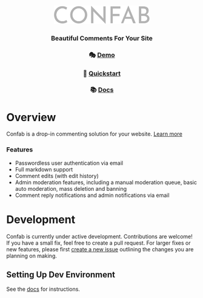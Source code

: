 <h2 align="center">
<a href="https://confabcomments.com/"> <img width="50%" src="./images/logo.svg" /></a>
</h2>

<h3 align="center">Beautiful Comments For Your Site</h3>

<h3 align="center"> 🎭 <a href="https://confabcomments.com">Demo</a></h3>
<h3 align="center"> 🚀 <a href="https://docs.confabcomments.com/quick-start/">Quickstart</a></h3>
<h3 align="center"> 📚 <a href="https://docs.confabcomments.com/overview/">Docs</a></h3>

# Overview

Confab is a drop-in commenting solution for your website. [Learn more](https://docs.confabcomments.com/overview/)

### Features

- Passwordless user authentication via email
- Full markdown support
- Comment edits (with edit history)
- Admin moderation features, including a manual moderation queue, basic auto moderation, mass deletion and banning
- Comment reply notifications and admin notifications via email

# Development

Confab is currently under active development. Contributions are welcome! If you have a small fix, feel free to create a pull request. For larger fixes or new features, please first [create a new issue](https://github.com/nextguyover/Confab/issues/new) outlining the changes you are planning on making. 

## Setting Up Dev Environment

See the [docs](https://docs.confabcomments.com/development/#setting-up-dev-environment) for instructions.